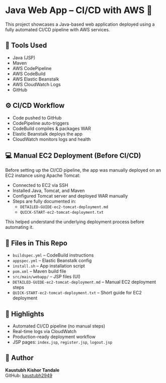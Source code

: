 # Java Web App – CI/CD with AWS 🚀

This project showcases a Java-based web application deployed using a fully automated CI/CD pipeline with AWS services.

## 🔧 Tools Used
- Java (JSP)
- Maven
- AWS CodePipeline
- AWS CodeBuild
- AWS Elastic Beanstalk
- AWS CloudWatch Logs
- GitHub

## ⚙️ CI/CD Workflow
- Code pushed to GitHub
- CodePipeline auto-triggers
- CodeBuild compiles & packages WAR
- Elastic Beanstalk deploys the app
- CloudWatch monitors logs and health

## 💻 Manual EC2 Deployment (Before CI/CD)
Before setting up the CI/CD pipeline, the app was manually deployed on an EC2 instance using Apache Tomcat:

- Connected to EC2 via SSH
- Installed Java, Tomcat, and Maven
- Configured Tomcat server and deployed WAR manually
- Steps are fully documented in:
  - `DETAILED-GUIDE-ec2-tomcat-deployment.md`
  - `QUICK-START-ec2-tomcat-deployment.txt`

This helped understand the underlying deployment process before automating it.

## 📁 Files in This Repo
- `buildspec.yml` – CodeBuild instructions
- `appspec.yml` – Elastic Beanstalk config
- `install.sh` – App installation script
- `pom.xml` – Maven build file
- `src/main/webapp/` – JSP files (UI)
- `DETAILED-GUIDE-ec2-tomcat-deployment.md` – Manual EC2 deployment steps
- `QUICK-START-ec2-tomcat-deployment.txt` – Short guide for EC2 deployment

## 📌 Highlights
- Automated CI/CD pipeline (no manual steps)
- Real-time logs via CloudWatch
- Production-ready deployment workflow
- JSP pages: `index.jsp`, `register.jsp`, `logout.jsp`

## 📎 Author
**Kaustubh Kishor Tandale**  
GitHub: [kaustubh2949](https://github.com/kaustubh2949)
